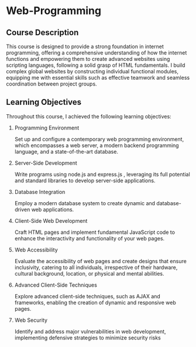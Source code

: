 # Web-Programming

## Course Description

This course is designed to provide a strong foundation in internet programming, offering a comprehensive understanding of how the internet functions and empowering them to create advanced websites using scripting languages, following a solid grasp of HTML fundamentals. I build complex global websites by constructing individual functional modules, equipping me with essential skills such as effective teamwork and seamless coordination between project groups.

## Learning Objectives

Throughout this course, I achieved the following learning objectives:

1. Programming Environment
  
   Set up and configure a contemporary web programming environment, which encompasses a web server, a modern backend programming language, and a state-of-the-art database.
   
2. Server-Side Development
  
   Write programs using node.js and express.js , leveraging its full potential and standard libraries to develop server-side applications.

3. Database Integration
  
   Employ a modern database system to create dynamic and database-driven web applications.

4. Client-Side Web Development
  
   Craft HTML pages and implement fundamental JavaScript code to enhance the interactivity and functionality of your web pages.

5. Web Accessibility
  
   Evaluate the accessibility of web pages and create designs that ensure inclusivity, catering to all individuals, irrespective of their hardware, cultural background, location, or physical and mental abilities.

6. Advanced Client-Side Techniques
  
   Explore advanced client-side techniques, such as AJAX and frameworks, enabling the creation of dynamic and responsive web pages.

7. Web Security
  
   Identify and address major vulnerabilities in web development, implementing defensive strategies to minimize security risks
